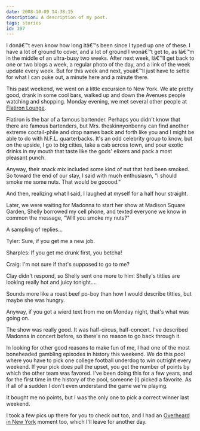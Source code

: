 ```yaml
---
date: 2008-10-09 14:38:15
description: A description of my post.
tags: stories
id: 397
---
```

I donâ€™t even know how long itâ€™s been since I typed up one of these.  I have a lot of ground to cover, and a lot of ground I wonâ€™t get to, as Iâ€™m in the middle of an ultra-busy two weeks.  After next week, Iâ€™ll get back to one or two blogs a week, a regular photo of the day, and a link of the week update every week.  But for this week and next, youâ€™ll just have to settle for what I can puke out, a minute here and a minute there.

This past weekend, we went on a little excursion to New York.  We ate pretty good, drank in some cool bars, walked up and down the Avenues people watching and shopping.  Monday evening, we met several other people at <a href="http://www.flatironlounge.com" target="_blank">Flatiron Lounge</a>.
<!--more-->
Flatiron is the bar of a famous bartender.  Perhaps you didn't know that there are famous bartenders, but Mrs. theskinnyonbenny can find another extreme coctail-phile and drop names back and forth like you and I might be able to do with N.F.L. quarterbacks.  It's an odd celebrity group to know, but on the upside, I go to big cities, take a cab across town, and pour exotic drinks in my mouth that taste like the gods' elixers and pack a most pleasant punch.

Anyway, their snack mix included some kind of nut that had been smoked.  So toward the end of our stay, I said with much enthusiasm, "I should smoke me some nuts.  That would be gooood."

And then, realizing what I said, I laughed at myself for a half hour straight.

Later, we were waiting for Madonna to start her show at Madison Square Garden, Shelly borrowed my cell phone, and texted everyone we know in common the message, "Will you smoke my nuts?"

A sampling of replies...

Tyler:  Sure, if you get me a new job.

Sharples:  If you get me drunk first, you betcha!

Craig:  I'm not sure if that's supposed to go to me?

Clay didn't respond, so Shelly sent one more to him:  Shelly's titties are looking really hot and juicy tonight....

Sounds more like a roast beef po-boy than how I would describe titties, but maybe she was hungry.

Anyway, if you got a wierd text from me on Monday night, that's what was going on.

The show was really good.  It was half-circus, half-concert.  I've described Madonna in concert before, so there's no reason to go back through it. 

In looking for other good reasons to make fun of me, I had one of the most boneheaded gambling episodes in history this weekend.  We do this pool where you have to pick one college football underdog to win outright every weekend.  If your pick does pull the upset, you get the number of points by which the other team was favored.  I've been doing this for a few years, and for the first time in the history of the pool, someone (I) picked a favorite.  As if all of a sudden I don't even understand the game we're playing.

It bought me no points, but I was the only one to pick a correct winner last weekend.

I took <a onclick="window.open('/pg3.php?spgmGal=048%20-%20New%20York%20October%202008','048NewYorkOctober2008','width=1024, height=768, toolbar=no, location = no, directories=no, menubar=no, resizable=yes, scrollbars=no');"  >a few pics</a> up there for you to check out too, and I had an <a href="overheardinnewyork.com" target="_blank">Overheard in New York</a> moment too, which I'll leave for another day.